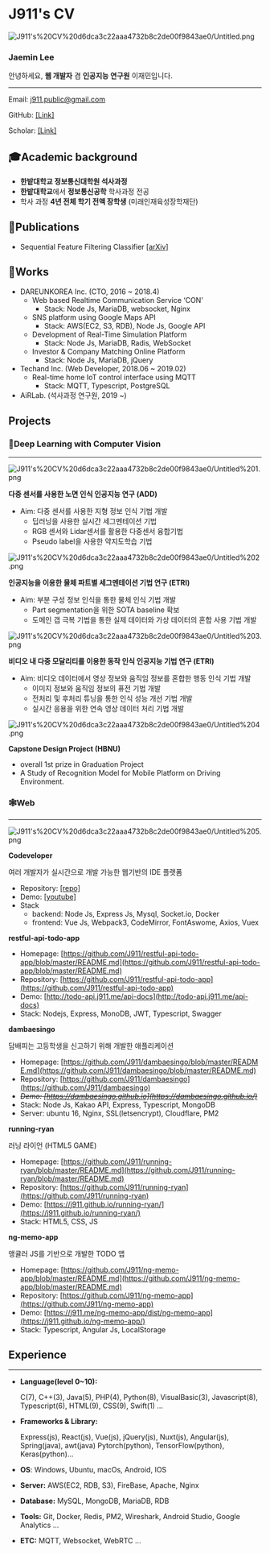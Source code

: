 # J911's CV

![J911's%20CV%20d6dca3c22aaa4732b8c2de00f9843ae0/Untitled.png](J911's%20CV%20d6dca3c22aaa4732b8c2de00f9843ae0/Untitled.png)

### Jaemin Lee

안녕하세요, **웹 개발자** 겸 **인공지능 연구원** 이재민입니다.

---

Email: j911.public@gmail.com

GitHub: [[Link]](https://github.com/j911)

Scholar: [[Link]](https://scholar.google.com/citations?user=h1R6SZMAAAAJ)

## 🎓Academic background

- **한밭대학교 정보통신대학원 석사과정**
- **한밭대학교**에서 **정보통신공학** 학사과정 전공
- 학사 과정 **4년 전체 학기 전액 장학생** (미래인재육성장학재단)

## 📄Publications

- Sequential Feature Filtering Classifier [[arXiv]](https://arxiv.org/abs/2006.11808)

## 💼Works

- DAREUNKOREA Inc. (CTO, 2016 ~ 2018.4)
    - Web based Realtime Communication Service ‘CON’
        - Stack: Node Js, MariaDB, websocket, Nginx
    - SNS platform using Google Maps API
        - Stack: AWS(EC2, S3, RDB), Node Js, Google API
    - Development of Real-Time Simulation Platform
        - Stack: Node Js, MariaDB, Radis, WebSocket
    - Investor & Company Matching Online Platform
        - Stack: Node Js, MariaDB, jQuery
- Techand Inc. (Web Developer, 2018.06 ~ 2019.02)
    - Real-time home IoT control interface using MQTT
        - Stack: MQTT, Typescript, PostgreSQL
- AiRLab. (석사과정 연구원, 2019 ~)

## Projects

### 🤖**Deep Learning with Computer Vision**

---

![J911's%20CV%20d6dca3c22aaa4732b8c2de00f9843ae0/Untitled%201.png](J911's%20CV%20d6dca3c22aaa4732b8c2de00f9843ae0/Untitled%201.png)

**다중 센서를 사용한 노면 인식 인공지능 연구 (ADD)**

- Aim: 다중 센서를 사용한 지형 정보 인식 기법 개발
    - 딥러닝을 사용한 실시간 세그멘테이션 기법
    - RGB 센서와 Lidar센서를 활용한 다중센서 융합기법
    - Pseudo label을 사용한 약지도학습 기법

![J911's%20CV%20d6dca3c22aaa4732b8c2de00f9843ae0/Untitled%202.png](J911's%20CV%20d6dca3c22aaa4732b8c2de00f9843ae0/Untitled%202.png)

**인공지능을 이용한 물체 파트별 세그멘테이션 기법 연구 (ETRI)**

- Aim: 부분 구성 정보 인식을 통한 물체 인식 기법 개발
    - Part segmentation을 위한 SOTA baseline 확보
    - 도메인 갭 극복 기법을 통한 실제 데이터와 가상 데이터의 혼합 사용 기법 개발

![J911's%20CV%20d6dca3c22aaa4732b8c2de00f9843ae0/Untitled%203.png](J911's%20CV%20d6dca3c22aaa4732b8c2de00f9843ae0/Untitled%203.png)

**비디오 내 다중 모달리티를 이용한 동작 인식 인공지능 기법 연구 (ETRI)**

- Aim: 비디오 데이터에서 영상 정보와 움직임 정보를 혼합한 행동 인식 기법 개발
    - 이미지 정보와 움직임 정보의 퓨전 기법 개발
    - 전처리 및 후처리 튜닝을 통한 인식 성능 개선 기법 개발
    - 실시간 응용을 위한 연속 영상 데이터 처리 기법 개발

![J911's%20CV%20d6dca3c22aaa4732b8c2de00f9843ae0/Untitled%204.png](J911's%20CV%20d6dca3c22aaa4732b8c2de00f9843ae0/Untitled%204.png)

**Capstone Design Project (HBNU)**

- overall 1st prize in Graduation Project
- A Study of Recognition Model for Mobile Platform on Driving Environment.

### 🕸**Web**

---

![J911's%20CV%20d6dca3c22aaa4732b8c2de00f9843ae0/Untitled%205.png](J911's%20CV%20d6dca3c22aaa4732b8c2de00f9843ae0/Untitled%205.png)

**Codeveloper**

여러 개발자가 실시간으로 개발 가능한 웹기반의 IDE 플랫폼 

- Repository: [[repo]](https://github.com/J911/codeveloper)
- Demo: [[youtube]](https://www.youtube.com/watch?v=lpQRb---oGI&feature=youtu.be)
- Stack
    - backend: Node Js, Express Js, Mysql, Socket.io, Docker
    - frontend: Vue Js, Webpack3, CodeMirror, FontAswome, Axios, Vuex

**restful-api-todo-app**

- Homepage: [https://github.com/J911/restful-api-todo-app/blob/master/README.md](https://github.com/J911/restful-api-todo-app/blob/master/README.md)
- Repository: [https://github.com/J911/restful-api-todo-app](https://github.com/J911/restful-api-todo-app)
- Demo: [http://todo-api.j911.me/api-docs](http://todo-api.j911.me/api-docs)
- Stack: Nodejs, Express, MonoDB, JWT, Typescript, Swagger

**dambaesingo**

담배피는 고등학생을 신고하기 위해 개발한 애플리케이션

- Homepage: [https://github.com/J911/dambaesingo/blob/master/README.md](https://github.com/J911/dambaesingo/blob/master/README.md)
- Repository: [https://github.com/J911/dambaesingo](https://github.com/J911/dambaesingo)
- ~~*Demo: [https://dambaesingo.github.io](https://dambaesingo.github.io/)*~~
- Stack: Node Js, Kakao API, Express, Typescript, MongoDB
- Server: ubuntu 16, Nginx, SSL(letsencrypt), Cloudflare, PM2

**running-ryan**

러닝 라이언 (HTML5 GAME)

- Homepage: [https://github.com/J911/running-ryan/blob/master/README.md](https://github.com/J911/running-ryan/blob/master/README.md)
- Repository: [https://github.com/J911/running-ryan](https://github.com/J911/running-ryan)
- Demo: [https://j911.github.io/running-ryan/](https://j911.github.io/running-ryan/)
- Stack: HTML5, CSS, JS

**ng-memo-app**

앵귤러 JS를 기반으로 개발한 TODO 앱

- Homepage: [https://github.com/J911/ng-memo-app/blob/master/README.md](https://github.com/J911/ng-memo-app/blob/master/README.md)
- Repository: [https://github.com/J911/ng-memo-app](https://github.com/J911/ng-memo-app)
- Demo: [https://j911.me/ng-memo-app/dist/ng-memo-app](https://j911.github.io/ng-memo-app/)
- Stack: Typescript, Angular Js, LocalStorage

## Experience

---

- **Language(level 0~10):**

    C(7), C++(3), Java(5), PHP(4), Python(8), VisualBasic(3), Javascript(8), Typescript(6), HTML(9), CSS(9), Swift(1) ...

- **Frameworks & Library:**

    Express(js), React(js), Vue(js), jQuery(js), Nuxt(js), Angular(js), Spring(java), awt(java) Pytorch(python), TensorFlow(python), Keras(python)...

- **OS**: Windows, Ubuntu, macOs, Android, IOS
- **Server:** AWS(EC2, RDB, S3), FireBase, Apache, Nginx
- **Database:** MySQL, MongoDB, MariaDB, RDB
- **Tools:** Git, Docker, Redis, PM2, Wireshark, Android Studio, Google Analytics ...
- **ETC:** MQTT, Websocket, WebRTC ...

